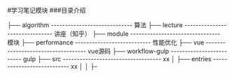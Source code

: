 #学习笔记模块
###目录介绍

├── algorithm ----------------------------- 算法
├── lecture ------------------------------- 讲座（知乎）
├── module -------------------------------- 模块
├── performance --------------------------- 性能优化 
├── vue ----------------------------------- vue源码
├── workflow-gulp ------------------------- gulp
├── src ----------------------------------- xx
│   ├── entries --------------------------- xx
│   │   ├-